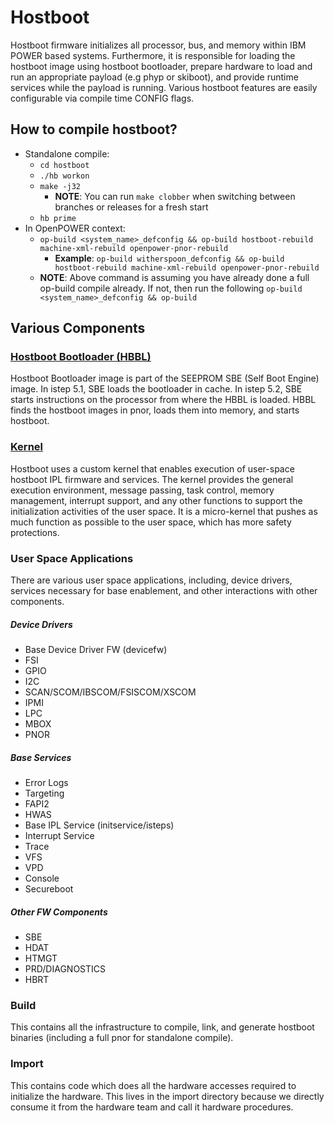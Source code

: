 # Hostboot
Hostboot firmware initializes all processor, bus, and memory within IBM POWER
 based systems. Furthermore, it is responsible for loading the hostboot image
 using hostboot bootloader, prepare hardware to load and run an appropriate
 payload (e.g phyp or skiboot), and provide runtime services while the payload
 is running. Various hostboot features are easily configurable via compile time
 CONFIG flags.

## How to compile hostboot?
- Standalone compile:
    - `cd hostboot`
    - `./hb workon`
    - `make -j32`
        - **NOTE**: You can run `make clobber` when switching between branches
        or releases for a fresh start
    - `hb prime`
- In OpenPOWER context:
    - `op-build <system_name>_defconfig && op-build hostboot-rebuild
        machine-xml-rebuild openpower-pnor-rebuild`
        - **Example**: `op-build witherspoon_defconfig && op-build
        hostboot-rebuild machine-xml-rebuild openpower-pnor-rebuild`
    - **NOTE**: Above command is assuming you have already done a full op-build
        compile already. If not, then run the following `op-build
        <system_name>_defconfig && op-build`

## Various Components
### [Hostboot Bootloader (HBBL)](src/bootloader/README.md)
Hostboot Bootloader image is part of the SEEPROM SBE (Self Boot Engine) image.
In istep 5.1, SBE loads the bootloader in cache. In istep 5.2, SBE starts
instructions on the processor from where the HBBL is loaded. HBBL finds the
hostboot images in pnor, loads them into memory, and starts hostboot.

### [Kernel](src/kernel/README.md)
Hostboot uses a custom kernel that enables execution of user-space hostboot IPL
firmware and services. The kernel provides the general execution environment,
message passing, task control, memory management, interrupt support, and any
other functions to support the initialization activities of the user space. It
is a micro-kernel that pushes as much function as possible to the user space,
which has more safety protections.

### User Space Applications
There are various user space applications, including, device drivers, services
necessary for base enablement, and other interactions with other components.

##### Device Drivers
- Base Device Driver FW (devicefw)
- FSI
- GPIO
- I2C
- SCAN/SCOM/IBSCOM/FSISCOM/XSCOM
- IPMI
- LPC
- MBOX
- PNOR

##### Base Services
- Error Logs
- Targeting
- FAPI2
- HWAS
- Base IPL Service (initservice/isteps)
- Interrupt Service
- Trace
- VFS
- VPD
- Console
- Secureboot

##### Other FW Components
- SBE
- HDAT
- HTMGT
- PRD/DIAGNOSTICS
- HBRT

### Build
This contains all the infrastructure to compile, link, and generate hostboot
binaries (including a full pnor for standalone compile).

### Import
This contains code which does all the hardware accesses required to initialize
the hardware. This lives in the import directory because we directly consume it
from the hardware team and call it hardware procedures.
